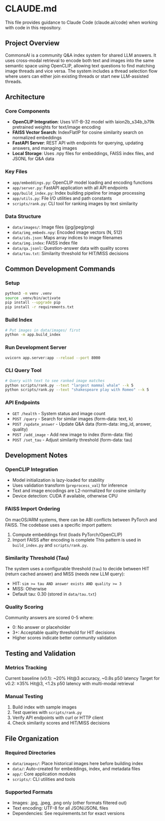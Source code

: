 # CLAUDE.md

This file provides guidance to Claude Code (claude.ai/code) when working with code in this repository.

## Project Overview

CommonsAI is a community Q&A index system for shared LLM answers. It uses cross-modal retrieval to encode both text and images into the same semantic space using OpenCLIP, allowing text questions to find matching image threads and vice versa. The system includes a thread selection flow where users can either join existing threads or start new LLM-assisted threads.

## Architecture

### Core Components
- **OpenCLIP Integration**: Uses ViT-B-32 model with laion2b_s34b_b79k pretrained weights for text/image encoding
- **FAISS Vector Search**: IndexFlatIP for cosine similarity search on normalized embeddings
- **FastAPI Server**: REST API with endpoints for querying, updating answers, and managing images
- **Local Storage**: Uses .npy files for embeddings, FAISS index files, and JSONL for Q&A data

### Key Files
- `app/embeddings.py`: OpenCLIP model loading and encoding functions
- `app/server.py`: FastAPI application with all API endpoints
- `app/build_index.py`: Index building pipeline for image processing
- `app/utils.py`: File I/O utilities and path constants
- `scripts/rank.py`: CLI tool for ranking images by text similarity

### Data Structure
- `data/images/`: Image files (jpg/jpeg/png)
- `data/img_embeds.npy`: Encoded image vectors (N, 512)
- `data/ids.json`: Maps array indices to image filenames
- `data/img.index`: FAISS index file
- `data/qa.jsonl`: Question-answer data with quality scores
- `data/tau.txt`: Similarity threshold for HIT/MISS decisions

## Common Development Commands

### Setup
```bash
python3 -m venv .venv
source .venv/bin/activate
pip install --upgrade pip
pip install -r requirements.txt
```

### Build Index
```bash
# Put images in data/images/ first
python -m app.build_index
```

### Run Development Server
```bash
uvicorn app.server:app --reload --port 8000
```

### CLI Query Tool
```bash
# Query with text to see ranked image matches
python scripts/rank.py --text "largest mammal whale" --k 5
python scripts/rank.py --text "shakespeare play with Romeo" --k 5
```

### API Endpoints
- `GET /health` - System status and image count
- `POST /query` - Search for similar images (form-data: text, k)
- `POST /update_answer` - Update Q&A data (form-data: img_id, answer, quality)
- `POST /add_image` - Add new image to index (form-data: file)
- `POST /set_tau` - Adjust similarity threshold (form-data: tau)

## Development Notes

### OpenCLIP Integration
- Model initialization is lazy-loaded for stability
- Uses validation transform (`preprocess_val`) for inference
- Text and image encodings are L2-normalized for cosine similarity
- Device detection: CUDA if available, otherwise CPU

### FAISS Import Ordering
On macOS/ARM systems, there can be ABI conflicts between PyTorch and FAISS. The codebase uses a specific import pattern:
1. Compute embeddings first (loads PyTorch/OpenCLIP)
2. Import FAISS after encoding is complete
This pattern is used in `build_index.py` and `scripts/rank.py`.

### Similarity Threshold (Tau)
The system uses a configurable threshold (`tau`) to decide between HIT (return cached answer) and MISS (needs new LLM query):
- HIT: `sim >= tau AND answer exists AND quality >= 3`
- MISS: Otherwise
- Default tau: 0.30 (stored in `data/tau.txt`)

### Quality Scoring
Community answers are scored 0-5 where:
- 0: No answer or placeholder
- 3+: Acceptable quality threshold for HIT decisions
- Higher scores indicate better community validation

## Testing and Validation

### Metrics Tracking
Current baseline (v0.1): ~20% Hit@3 accuracy, ~0.8s p50 latency
Target for v0.2: ≥35% Hit@3, <1.2s p50 latency with multi-modal retrieval

### Manual Testing
1. Build index with sample images
2. Test queries with `scripts/rank.py` 
3. Verify API endpoints with curl or HTTP client
4. Check similarity scores and HIT/MISS decisions

## File Organization

### Required Directories
- `data/images/`: Place historical images here before building index
- `data/`: Auto-created for embeddings, index, and metadata files
- `app/`: Core application modules
- `scripts/`: CLI utilities and tools

### Supported Formats
- Images: .jpg, .jpeg, .png only (other formats filtered out)
- Text encoding: UTF-8 for all JSON/JSONL files
- Dependencies: See requirements.txt for exact versions